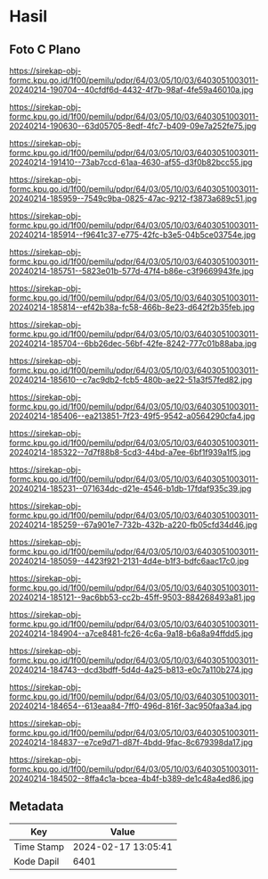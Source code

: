 # Hasil

## Foto C Plano

https://sirekap-obj-formc.kpu.go.id/1f00/pemilu/pdpr/64/03/05/10/03/6403051003011-20240214-190704--40cfdf6d-4432-4f7b-98af-4fe59a46010a.jpg

https://sirekap-obj-formc.kpu.go.id/1f00/pemilu/pdpr/64/03/05/10/03/6403051003011-20240214-190630--63d05705-8edf-4fc7-b409-09e7a252fe75.jpg

https://sirekap-obj-formc.kpu.go.id/1f00/pemilu/pdpr/64/03/05/10/03/6403051003011-20240214-191410--73ab7ccd-61aa-4630-af55-d3f0b82bcc55.jpg

https://sirekap-obj-formc.kpu.go.id/1f00/pemilu/pdpr/64/03/05/10/03/6403051003011-20240214-185959--7549c9ba-0825-47ac-9212-f3873a689c51.jpg

https://sirekap-obj-formc.kpu.go.id/1f00/pemilu/pdpr/64/03/05/10/03/6403051003011-20240214-185914--f9641c37-e775-42fc-b3e5-04b5ce03754e.jpg

https://sirekap-obj-formc.kpu.go.id/1f00/pemilu/pdpr/64/03/05/10/03/6403051003011-20240214-185751--5823e01b-577d-47f4-b86e-c3f9669943fe.jpg

https://sirekap-obj-formc.kpu.go.id/1f00/pemilu/pdpr/64/03/05/10/03/6403051003011-20240214-185814--ef42b38a-fc58-466b-8e23-d642f2b35feb.jpg

https://sirekap-obj-formc.kpu.go.id/1f00/pemilu/pdpr/64/03/05/10/03/6403051003011-20240214-185704--6bb26dec-56bf-42fe-8242-777c01b88aba.jpg

https://sirekap-obj-formc.kpu.go.id/1f00/pemilu/pdpr/64/03/05/10/03/6403051003011-20240214-185610--c7ac9db2-fcb5-480b-ae22-51a3f57fed82.jpg

https://sirekap-obj-formc.kpu.go.id/1f00/pemilu/pdpr/64/03/05/10/03/6403051003011-20240214-185406--ea213851-7f23-49f5-9542-a0564290cfa4.jpg

https://sirekap-obj-formc.kpu.go.id/1f00/pemilu/pdpr/64/03/05/10/03/6403051003011-20240214-185322--7d7f88b8-5cd3-44bd-a7ee-6bf1f939a1f5.jpg

https://sirekap-obj-formc.kpu.go.id/1f00/pemilu/pdpr/64/03/05/10/03/6403051003011-20240214-185231--071634dc-d21e-4546-b1db-17fdaf935c39.jpg

https://sirekap-obj-formc.kpu.go.id/1f00/pemilu/pdpr/64/03/05/10/03/6403051003011-20240214-185259--67a901e7-732b-432b-a220-fb05cfd34d46.jpg

https://sirekap-obj-formc.kpu.go.id/1f00/pemilu/pdpr/64/03/05/10/03/6403051003011-20240214-185059--4423f921-2131-4d4e-b1f3-bdfc6aac17c0.jpg

https://sirekap-obj-formc.kpu.go.id/1f00/pemilu/pdpr/64/03/05/10/03/6403051003011-20240214-185121--9ac6bb53-cc2b-45ff-9503-884268493a81.jpg

https://sirekap-obj-formc.kpu.go.id/1f00/pemilu/pdpr/64/03/05/10/03/6403051003011-20240214-184904--a7ce8481-fc26-4c6a-9a18-b6a8a94ffdd5.jpg

https://sirekap-obj-formc.kpu.go.id/1f00/pemilu/pdpr/64/03/05/10/03/6403051003011-20240214-184743--dcd3bdff-5d4d-4a25-b813-e0c7a110b274.jpg

https://sirekap-obj-formc.kpu.go.id/1f00/pemilu/pdpr/64/03/05/10/03/6403051003011-20240214-184654--613eaa84-7ff0-496d-816f-3ac950faa3a4.jpg

https://sirekap-obj-formc.kpu.go.id/1f00/pemilu/pdpr/64/03/05/10/03/6403051003011-20240214-184837--e7ce9d71-d87f-4bdd-9fac-8c679398da17.jpg

https://sirekap-obj-formc.kpu.go.id/1f00/pemilu/pdpr/64/03/05/10/03/6403051003011-20240214-184502--8ffa4c1a-bcea-4b4f-b389-de1c48a4ed86.jpg


## Metadata

| Key        | Value               |
| ---------- | ------------------- |
| Time Stamp | 2024-02-17 13:05:41 |
| Kode Dapil | 6401                |



